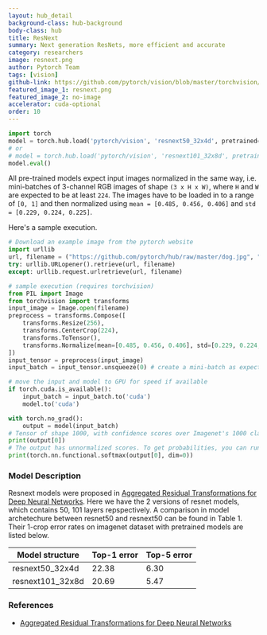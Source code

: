 ```yaml
---
layout: hub_detail
background-class: hub-background
body-class: hub
title: ResNext
summary: Next generation ResNets, more efficient and accurate
category: researchers
image: resnext.png
author: Pytorch Team
tags: [vision]
github-link: https://github.com/pytorch/vision/blob/master/torchvision/models/resnet.py
featured_image_1: resnext.png
featured_image_2: no-image
accelerator: cuda-optional
order: 10
---
```


```python
import torch
model = torch.hub.load('pytorch/vision', 'resnext50_32x4d', pretrained=True)
# or
# model = torch.hub.load('pytorch/vision', 'resnext101_32x8d', pretrained=True)
model.eval()
```

All pre-trained models expect input images normalized in the same way,
i.e. mini-batches of 3-channel RGB images of shape `(3 x H x W)`, where `H` and `W` are expected to be at least `224`.
The images have to be loaded in to a range of `[0, 1]` and then normalized using `mean = [0.485, 0.456, 0.406]`
and `std = [0.229, 0.224, 0.225]`.

Here's a sample execution.

```python
# Download an example image from the pytorch website
import urllib
url, filename = ("https://github.com/pytorch/hub/raw/master/dog.jpg", "dog.jpg")
try: urllib.URLopener().retrieve(url, filename)
except: urllib.request.urlretrieve(url, filename)
```

```python
# sample execution (requires torchvision)
from PIL import Image
from torchvision import transforms
input_image = Image.open(filename)
preprocess = transforms.Compose([
    transforms.Resize(256),
    transforms.CenterCrop(224),
    transforms.ToTensor(),
    transforms.Normalize(mean=[0.485, 0.456, 0.406], std=[0.229, 0.224, 0.225]),
])
input_tensor = preprocess(input_image)
input_batch = input_tensor.unsqueeze(0) # create a mini-batch as expected by the model

# move the input and model to GPU for speed if available
if torch.cuda.is_available():
    input_batch = input_batch.to('cuda')
    model.to('cuda')

with torch.no_grad():
    output = model(input_batch)
# Tensor of shape 1000, with confidence scores over Imagenet's 1000 classes
print(output[0])
# The output has unnormalized scores. To get probabilities, you can run a softmax on it.
print(torch.nn.functional.softmax(output[0], dim=0))

```

### Model Description

Resnext models were proposed in [Aggregated Residual Transformations for Deep Neural Networks](https://arxiv.org/abs/1611.05431).
Here we have the 2 versions of resnet models, which contains 50, 101 layers repspectively.
A comparison in model archetechure between resnet50 and resnext50 can be found in Table 1.
Their 1-crop error rates on imagenet dataset with pretrained models are listed below.

|  Model structure  | Top-1 error | Top-5 error |
| ----------------- | ----------- | ----------- |
|  resnext50_32x4d  | 22.38       | 6.30        |
|  resnext101_32x8d | 20.69       | 5.47        |

### References

 - [Aggregated Residual Transformations for Deep Neural Networks](https://arxiv.org/abs/1611.05431)
